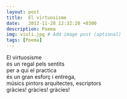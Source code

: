 ```yaml
---
layout: post
title:  El virtuosisme
date:   2012-11-28 12:32:20 +0300
description: Poema
img: violi.jpg # Add image post (optional)
tags: [Poema]
---
```


El virtuosisme  
és un regal pels sentits  
per a qui el practica  
és un gran esforç i entrega,  
músics pintors arquitectes, escriptors  
gràcies! gràcies! gràcies!
